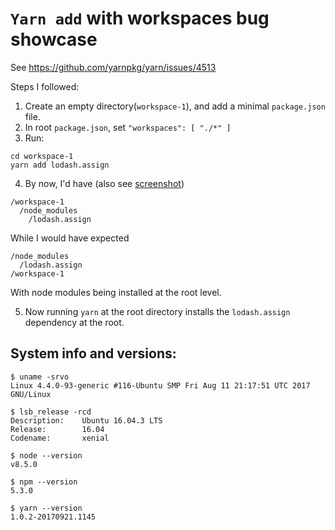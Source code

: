 # `Yarn add` with workspaces bug showcase

See https://github.com/yarnpkg/yarn/issues/4513

Steps I followed:

1. Create an empty directory(`workspace-1`), and add a minimal `package.json` file.
2. In root `package.json`, set `"workspaces": [ "./*" ]`
3. Run:
```
cd workspace-1
yarn add lodash.assign
```
4. By now, I'd have (also see [screenshot](/directory-structure.png))
```
/workspace-1
  /node_modules
    /lodash.assign
```
While I would have expected

```
/node_modules
  /lodash.assign
/workspace-1
```
With node modules being installed at the root level.

5. Now running `yarn` at the root directory installs the `lodash.assign` dependency at the root.


## System info and versions:
```
$ uname -srvo
Linux 4.4.0-93-generic #116-Ubuntu SMP Fri Aug 11 21:17:51 UTC 2017 GNU/Linux

$ lsb_release -rcd
Description:    Ubuntu 16.04.3 LTS
Release:        16.04
Codename:       xenial

$ node --version
v8.5.0

$ npm --version
5.3.0

$ yarn --version
1.0.2-20170921.1145
```
